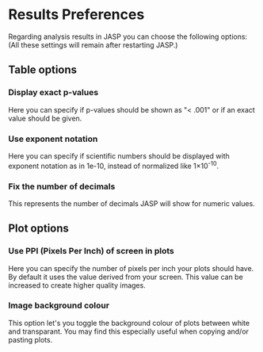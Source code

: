 
Results Preferences
=========

Regarding analysis results in JASP you can choose the following options:
(All these settings will remain after restarting JASP.)

## Table options

### Display exact p-values

Here you can specify if p-values should be shown as "< .001" or if an exact value should be given.

### Use exponent notation

Here you can specify if scientific numbers should be displayed with exponent notation as in 1e-10, instead of normalized like 1×10<sup>-10</sup>.

### Fix the number of decimals

This represents the number of decimals JASP will show for numeric values.


## Plot options

### Use PPI (Pixels Per Inch) of screen in plots

Here you can specify the number of pixels per inch your plots should have. By default it uses the value derived from your screen. This value can be increased to create higher quality images.

### Image background colour

This option let's you toggle the background colour of plots between white and transparant. You may find this especially useful when copying and/or pasting plots.
